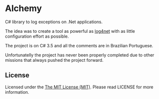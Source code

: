 # Alchemy

C# library to log exceptions on .Net applications.

The idea was to create a tool as powerful as [log4net](http://logging.apache.org/log4net/) with as little configuration effort as possible.

The project is on C# 3.5 and all the comments are in Brazilian Portuguese.

Unfortunatelly the project has never been properly completed due to other missions that always pushed the project forward.

## License

Licensed under the [The MIT License (MIT)](http://opensource.org/licenses/MIT). Please read LICENSE for more information.